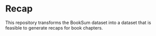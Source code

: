 # Recap
This repository transforms the BookSum dataset into a dataset that is feasible to generate recaps for book chapters.
